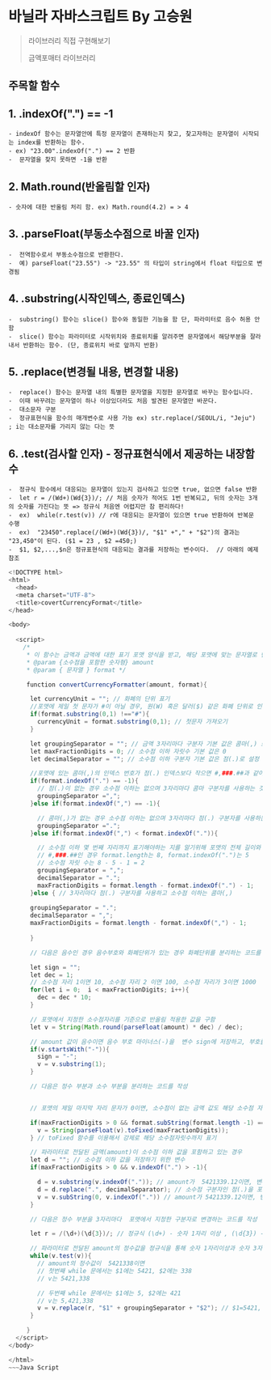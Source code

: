 # 바닐라 자바스크립트 By 고승원

> 라이브러리 직접 구현해보기 
> 
> 금액포매터 라이브러리 


  ## 주목할 함수

##  1. .indexOf(".") == -1 
    - indexOf 함수는 문자열안에 특정 문자열이 존재하는지 찾고, 찾고자하는 문자열이 시작되는 index를 반환하는 함수.
    - ex) "23.00".indexOf(".") == 2 반환
    -  문자열을 찾지 못하면 -1을 반환
   
##  2. Math.round(반올림할 인자)
    - 숫자에 대한 반올림 처리 함. ex) Math.round(4.2) = > 4

##  3. .parseFloat(부동소수점으로 바꿀 인자)
    -  전역함수로서 부동소수점으로 반환한다.
    -  예) parseFloat("23.55") -> "23.55" 의 타입이 string에서 float 타입으로 변경됨

##  4. .substring(시작인덱스, 종료인덱스) 
    -  substring() 함수는 slice() 함수와 동일한 기능을 함 단, 파라미터로 음수 허용 안함
    -  slice() 함수는 파라미터로 시작위치와 종료위치를 알려주면 문자열에서 해당부분을 잘라내서 반환하는 함수. (단, 종료위치 바로 앞까지 반환)
   
##  5. .replace(변경될 내용, 변경할 내용)
    -  replace() 함수는 문자열 내의 특별한 문자열을 지정한 문자열로 바꾸는 함수입니다. 
    -  이때 바꾸려는 문자열이 하나 이상있더라도 처음 발견된 문자열만 바꾼다.
    -  대소문자 구분
    -  정규표현식을 함수의 매개변수로 사용 가능 ex) str.replace(/SEOUL/i, "Jeju") ; i는 대소문자를 가리지 않는 다는 뜻
   
##  6.  .test(검사할 인자) - 정규표현식에서 제공하는 내장함수
    -  정규식 함수에서 대응되는 문자열이 있는지 검사하고 있으면 true, 없으면 false 반환
    -  let r = /(Wd+)(Wd{3})/; // 처음 숫자가 적어도 1번 반복되고, 뒤의 숫자는 3개의 숫자를 가진다는 뜻 => 정규식 처음엔 어렵지만 참 편리하다!
    -  ex)  while(r.test(v)) // r에 대응되는 문자열이 있으면 true 반환하여 반복문 수행
    -  ex)  "23450".replace(/(Wd+)(Wd{3})/, "$1" +"," + "$2")의 결과는 "23,450"이 된다. ($1 = 23 , $2 =450;)
    -  $1, $2,...,$n은 정규표현식의 대응되는 결과를 저장하는 변수이다.  // 아래의 예제 참조
 
~~~Java Script
<!DOCTYPE html>
<html>
  <head>
  <meta charset="UTF-8">
  <title>covertCurrencyFormat</title>
</head>

<body>
  
  <script>
    /*
     * 이 함수는 금액과 금액에 대한 표기 포맷 양식을 받고, 해당 포맷에 맞는 문자열로 반환하는 함수입니다.
     * @param {소수점을 포함한 숫자형} amount
     * @param { 문자열 } format */

     function convertCurrencyFormatter(amount, format){

      let currencyUnit = ""; // 화폐의 단위 표기
      //포맷에 제일 첫 문자가 #이 아닐 경우, 원(W) 혹은 달러($) 같은 화폐 단위로 인식하고 해당 단위를 currencyUnit에 저장하기 위한 조건문
      if(format.substring(0,1) !=="#"){
        currencyUnit = format.substring(0,1); // 첫문자 가져오기
      }

      let groupingSeparator = ""; // 금액 3자리마다 구분자 기본 값은 콤마(,) 로 설정
      let maxFractionDigits = 0; // 소수점 이하 자릿수 기본 값은 0
      let decimalSeparator = ""; // 소수점 이하 구분자 기본 값은 점(.)로 설정

      //포맷에 있는 콤마(,)의 인덱스 번호가 점(.) 인덱스보다 작으면 #,###.##과 같이 3자리마다 콤마 구분자를 사용함을 알 수 있음.
      if(format.indexOf(".") == -1){
        // 점(.)이 없는 경우 소수점 이하는 없으며 3자리마다 콤마 구분자를 사용하는 것을 의미함.
        groupingSeparator =",";
      }else if(format.indexOf(",") == -1){

        // 콤마(,)가 없는 경우 소수점 이하는 없으며 3자리마다 점(.) 구분자를 사용하는 것을 의미함.
        groupingSeparator =".";
      }else if(format.indexOf(",") < format.indexOf(".")){

        // 소수점 이하 몇 번째 자리까지 표기해야하는 지를 알기위해 포맷의 전체 길이와 점(.) 인덱스 번호를 이용
        // #,###.##인 경우 format.length는 8, format.indexOf(".")는 5
        // 소수점 자릿 수는 8 - 5 - 1 = 2
        groupingSeparator = ",";
        decimalSeparator = ".";
        maxFractionDigits = format.length - format.indexOf(".") - 1;
      }else { // 3자리마다 점(.) 구분자를 사용하고 소수점 이하는 콤마(,)
      
      groupingSeparator = ".";
      decimalSeparator = ",";
      maxFractionDigits = format.length - format.indexOf(",") - 1;
      
      }

      // 다음은 음수인 경우 음수부호와 화폐단위가 있는 경우 화폐단위를 분리하는 코드를 작성

      let sign = "";
      let dec = 1;
      // 소수점 자리 1이면 10, 소수점 자리 2 이면 100, 소수점 자리가 3이면 1000
      for(let i = 0;  i < maxFractionDigits; i++){
        dec = dec * 10;
      }

      // 포맷에서 지정한 소수점자리를 기준으로 반올림 적용한 값을 구함
      let v = String(Math.round(parseFloat(amount) * dec) / dec);

      // amount 값이 음수이면 음수 부호 마이너스(-)을  변수 sign에 저장하고, 부호를 제외한 값을 변수 v 에 저장
      if(v.startsWith("-")){
        sign = "-";
        v = v.substring(1);
      }

      // 다음은 정수 부분과 소수 부분을 분리하는 코드를 작성


      // 포맷의 제일 마지막 자리 문자가 0이면, 소수점이 없는 금액 값도 해당 소수점 자릿수만큼 보이도록하기 위해서임

      if(maxFractionDigits > 0 && format.subString(format.length -1) =="0"){
        v = String(parseFloat(v).toFixed(maxFractionDigits));
      } // toFixed 함수를 이용해서 강제로 해당 소수점자릿수까지 표기

      // 파라미터로 전달된 금액(amount)이 소수점 이하 값을 포함하고 있는 경우
      let d = ""; // 소수점 이하 값을 저장하기 위한 변수
      if(maxFractionDigits > 0 && v.indexOf(".") > -1){

        d = v.substring(v.indexOf(".")); // amount가  5421339.12이면, 변수 d에는 .12가 저장
        d = d.replace(".", decimalSeparator); // 소수점 구분자인 점(.)을 포맷에서 지정한 소수점 구분자인 decimalSeparator로 변경
        v = v.subString(0, v.indexOf(".")) // amount가 5421339.12이면, 변수 v에는 5421338
      }

      // 다음은 정수 부분을 3자리마다  포맷에서 지정한 구분자로 변경하는 코드를 작성

      let r = /(\d+)(\d{3})/; // 정규식 (\d+) - 숫자 1자리 이상 , (\d{3}) - 숫자 3자리

      // 파라미터로 전달된 amount의 정수값을 정규식을 통해 숫자 1자리이상과 숫자 3자리 패턴이 발견되는 동안에 반복문 수행
      while(v.test(v)){
        // amount의 정수값이  5421338이면
        // 첫번째 while 문에서는 $1에는 5421, $2에는 338
        // v는 5421,338

        // 두번째 while 문에서는 $1에는 5, $2에는 421
        // v는 5,421,338
        v = v.replace(r, "$1" + groupingSeparator + "$2"); // $1=5421, $2 = 338 => 5421,338, $1= 5, $2 = 421 =>5,421,338
      }

     }  
  </script>
</body>

</html>
~~~Java Script
